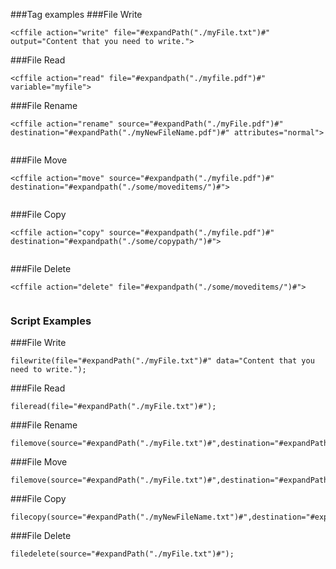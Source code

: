 ###Tag examples
###File Write
```lucee
<cffile action="write" file="#expandPath("./myFile.txt")#" output="Content that you need to write.">

```
###File Read
```lucee
<cffile action="read" file="#expandpath("./myfile.pdf")#" variable="myfile">

```
###File Rename
```lucee
<cffile action="rename" source="#expandPath("./myFile.pdf")#" destination="#expandPath("./myNewFileName.pdf")#" attributes="normal">


```
###File Move
```lucee
<cffile action="move" source="#expandpath("./myfile.pdf")#" destination="#expandpath("./some/moveditems/")#">


```
###File Copy
```lucee
<cffile action="copy" source="#expandpath("./myfile.pdf")#" destination="#expandpath("./some/copypath/")#">


```
###File Delete
```lucee
<cffile action="delete" file="#expandpath("./some/moveditems/")#">


```

### Script Examples

###File Write
```luceescript
filewrite(file="#expandPath("./myFile.txt")#" data="Content that you need to write.");

```
###File Read
```luceescript
fileread(file="#expandPath("./myFile.txt")#");

```
###File Rename
```luceescript
filemove(source="#expandPath("./myFile.txt")#",destination="#expandPath("./myNewFileName.txt")#");

```
###File Move
```luceescript
filemove(source="#expandPath("./myFile.txt")#",destination="#expandPath("./myNewFileName.txt")#");

```
###File Copy
```luceescript
filecopy(source="#expandPath("./myNewFileName.txt")#",destination="#expandPath("./some/moved/")#");

```
###File Delete
```luceescript
filedelete(source="#expandPath("./myFile.txt")#");

```
